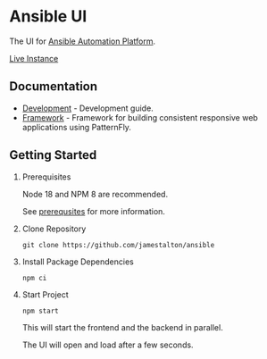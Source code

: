 # Ansible UI

The UI for [Ansible Automation Platform](https://www.ansible.com).

[Live Instance](http://ansibledev.com)

## Documentation

- [Development](./docs/DEVELOPMENT.md) - Development guide.
- [Framework](./framework/FRAMEWORK.md) - Framework for building consistent responsive web applications using PatternFly.

## Getting Started

1. Prerequisites

   Node 18 and NPM 8 are recommended.

   See [prerequsites](./docs/PREREQUSITES.md) for more information.

2. Clone Repository
  
    ```
    git clone https://github.com/jamestalton/ansible
    ```

3. Install Package Dependencies

    ```
    npm ci
    ```

4. Start Project

    ```
    npm start
    ```

    This will start the frontend and the backend in parallel.

    The UI will open and load after a few seconds.
